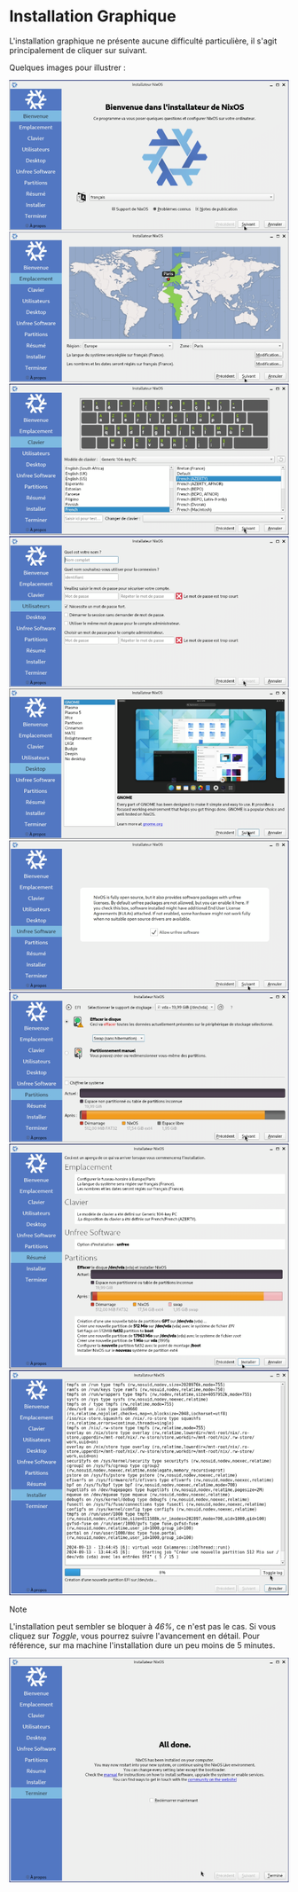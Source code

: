 # Installation Graphique 

L'installation graphique ne présente aucune difficulté particulière, il s'agit principalement de cliquer sur suivant. 

Quelques images pour illustrer : 

![](./images/graphicalInstallation_00.png)
![](./images/graphicalInstallation_01.png)
![](./images/graphicalInstallation_02.png)
![](./images/graphicalInstallation_03.png)
![](./images/graphicalInstallation_04.png)
![](./images/graphicalInstallation_05.png)
![](./images/graphicalInstallation_06.png)
![](./images/graphicalInstallation_07.png)
![](./images/graphicalInstallation_08.png)

> [!NOTE]
> L'installation peut sembler se bloquer à *46%*, ce n'est pas le cas. 
> Si vous cliquez sur *Toggle*, vous pourrez suivre l'avancement en détail.
> Pour référence, sur ma machine l'installation dure un peu moins de 5 minutes.

![](./images/graphicalInstallation_09.png)

